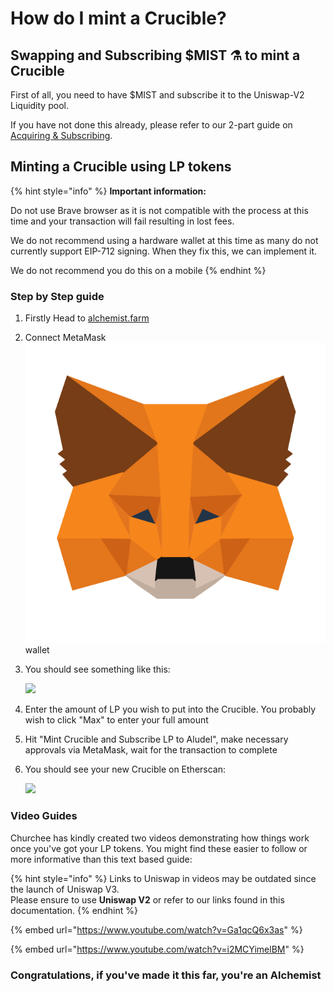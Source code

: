 # How do I mint a Crucible?

## Swapping and Subscribing $MIST ⚗️ to mint a Crucible

First of all, you need to have $MIST and subscribe it to the Uniswap-V2 Liquidity pool.

If you have not done this already, please refer to our 2-part guide on [Acquiring & Subscribing](../../acquiring-and-staking-usdmist.md).

## Minting a Crucible using LP tokens

{% hint style="info" %}
**Important information:** 

Do not use Brave browser as it is not compatible with the process at this time and your transaction will fail resulting in lost fees. 

We do not recommend using a hardware wallet at this time as many do not currently support EIP-712 signing. When they fix this, we can implement it.

We do not recommend you do this on a mobile
{% endhint %}

### Step by Step guide

1. Firstly Head to [alchemist.farm](https://alchemist.farm/)
2. Connect MetaMask![](../../.gitbook/assets/metamask-fox.svg) wallet
3. You should see something like this:

    ![](https://i.imgur.com/eimfv0e.png)

4. Enter the amount of LP you wish to put into the Crucible. You probably wish to click "Max" to enter your full amount
5. Hit "Mint Crucible and Subscribe LP to Aludel", make necessary approvals via MetaMask, wait for the transaction to complete
6. You should see your new Crucible on Etherscan:

    ![](https://i.imgur.com/9VBX6M6.png)

### Video Guides

Churchee has kindly created two videos demonstrating how things work once you've got your LP tokens. You might find these easier to follow or more informative than this text based guide:

{% hint style="info" %}
Links to Uniswap in videos may be outdated since the launch of Uniswap V3.  
Please ensure to use **Uniswap V2** or refer to our links found in this documentation.
{% endhint %}

{% embed url="https://www.youtube.com/watch?v=Ga1qcQ6x3as" %}

{% embed url="https://www.youtube.com/watch?v=i2MCYimelBM" %}

### **Congratulations, if you've made it this far, you're an Alchemist**

